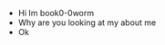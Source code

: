- Hi Im book0-0worm
- Why are you looking at my about me
- Ok

<!---
book0-0worm/book0-0worm is a ✨ special ✨ repository because its `README.md` (this file) appears on your GitHub profile.
You can click the Preview link to take a look at your changes.
--->

